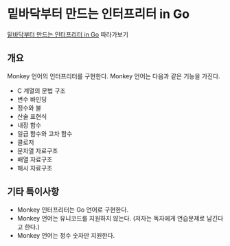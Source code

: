 # 밑바닥부터 만드는 인터프리터 in Go

[밑바닥부터 만드는 인터프리터 in Go](https://ebook.insightbook.co.kr/book/101) 따라가보기

## 개요

Monkey 언어의 인터프리터를 구현한다. Monkey 언어는 다음과 같은 기능을 가진다.

- C 계열의 문법 구조
- 변수 바인딩
- 정수와 불
- 산술 표현식
- 내장 함수
- 일급 함수와 고차 함수
- 클로저
- 문자열 자료구조
- 배열 자료구조
- 해시 자료구조

## 기타 특이사항

- Monkey 인터프리터는 Go 언어로 구현한다.
- Monkey 언어는 유니코드를 지원하지 않는다. (저자는 독자에게 연습문제로 남긴다고 한다.)
- Monkey 언어는 정수 숫자만 지원한다.

